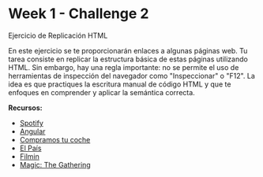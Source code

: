 # Week 1 - Challenge 2

Ejercicio de Replicación HTML

En este ejercicio se te proporcionarán enlaces a algunas páginas web.
Tu tarea consiste en replicar la estructura básica de estas páginas utilizando HTML.
Sin embargo, hay una regla importante: no se permite el uso de herramientas de inspección del navegador como "Inspeccionar" o "F12".
La idea es que practiques la escritura manual de código HTML y que te enfoques en comprender y aplicar la semántica correcta.

**Recursos:**

- [Spotify](https://www.spotify.com/es/premium/)
- [Angular](https://angular.io/)
- [Compramos tu coche](https://www.compramostucoche.es/)
- [El País](https://elpais.com/)
- [Filmin](https://www.filmin.es/)
- [Magic: The Gathering](https://magic.wizards.com/es)
